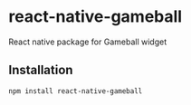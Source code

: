 # react-native-gameball

React native package for Gameball widget

## Installation

```sh
npm install react-native-gameball
```
